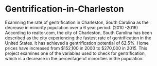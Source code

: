 # Gentrification-in-Charleston
Examining the rate of gentrification in Charleston, South Carolina as the decrease in minority population over a 6 year period. (2010 -2016)
According to realtor.com, the city of Charleston, South Carolina has been described as the city experiencing the fastest rate of gentrification in the United States. It has achieved a gentrification potential of 62.5%. Home prices have increased from $152,100 in 2000 to $270,000 in 2015.
This project examines one of the variables used to check for gentrification, which is a decrease in the percentage of minorities in the population.
